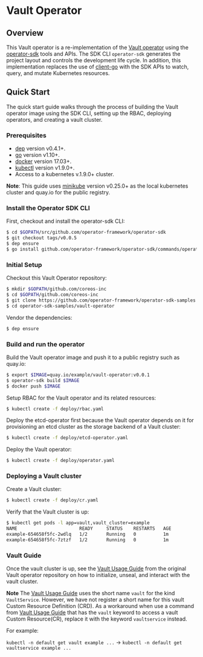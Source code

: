 # Vault Operator

## Overview 

This Vault operator is a re-implementation of the [Vault operator][vault_operator] using the [operator-sdk][operator_sdk] tools and APIs. The SDK CLI `operator-sdk` generates the project layout and controls the development life cycle. In addition, this implementation replaces the use of [client-go][client_go] with the SDK APIs to watch, query, and mutate Kubernetes resources.

## Quick Start

The quick start guide walks through the process of building the Vault operator image using the SDK CLI, setting up the RBAC, deploying operators, and creating a vault cluster.

### Prerequisites

- [dep][dep_tool] version v0.4.1+.
- [go][go_tool] version v1.10+.
- [docker][docker_tool] version 17.03+.
- [kubectl][kubectl_tool] version v1.9.0+.
- Access to a kubernetes v.1.9.0+ cluster.

**Note**: This guide uses [minikube][minikube_tool] version v0.25.0+ as the local kubernetes cluster and quay.io for the public registry.

### Install the Operator SDK CLI

First, checkout and install the operator-sdk CLI:

```sh
$ cd $GOPATH/src/github.com/operator-framework/operator-sdk
$ git checkout tags/v0.0.5
$ dep ensure
$ go install github.com/operator-framework/operator-sdk/commands/operator-sdk
```

### Initial Setup

Checkout this Vault Operator repository:

```sh
$ mkdir $GOPATH/github.com/coreos-inc
$ cd $GOPATH/github.com/coreos-inc
$ git clone https://github.com/operator-framework/operator-sdk-samples.git
$ cd operator-sdk-samples/vault-operator
```

Vendor the dependencies:

```sh
$ dep ensure
```

### Build and run the operator

Build the Vault operator image and push it to a public registry such as quay.io:

```sh
$ export $IMAGE=quay.io/example/vault-operator:v0.0.1
$ operator-sdk build $IMAGE
$ docker push $IMAGE
```

Setup RBAC for the Vault operator and its related resources:

```sh
$ kubectl create -f deploy/rbac.yaml
```

Deploy the etcd-operator first because the Vault operator depends on it for provisioning an etcd cluster as the  storage backend of a Vault cluster:

```sh
$ kubectl create -f deploy/etcd-operator.yaml
```

Deploy the Vault operator:

```sh
$ kubectl create -f deploy/operator.yaml
```
### Deploying a Vault cluster

Create a Vault cluster:

```sh
$ kubectl create -f deploy/cr.yaml
```

Verify that the Vault cluster is up:

```sh
$ kubectl get pods -l app=vault,vault_cluster=example
NAME                       READY     STATUS    RESTARTS   AGE
example-654658f5fc-2wdlq   1/2       Running   0          1m
example-654658f5fc-7ztzf   1/2       Running   0          1m
```

### Vault Guide

Once the vault cluster is up, see the [Vault Usage Guide][guide] from the original Vault operator repository on how to initialize, unseal, and interact with the vault cluster.

**Note** The [Vault Usage Guide][guide] uses the short name `vault` for the kind `VaultService`. However, we have not register a short name for this vault Custom Resource Definition (CRD). As a workaround when use a command from [Vault Usage Guide][guide] that has the `vault` keyword to access a vault Custom Resource(CR), replace it with the keyword `vaultservice` instead.

For example:

`kubectl -n default get vault example ...` -> `kubectl -n default get vaultservice example ...`

[action_api]:https://github.com/operator-framework/operator-sdk/blob/9e376a898dd785f3fe61626a9ac1eabea841c109/pkg/sdk/action/action.go
[query_api]:https://github.com/operator-framework/operator-sdk/blob/9e376a898dd785f3fe61626a9ac1eabea841c109/pkg/sdk/query/query.go
[client_go]:https://github.com/kubernetes/client-go
[vault_operator]:https://github.com/coreos/vault-operator
[operator_sdk]:https://github.com/operator-framework/operator-sdk
[dep_tool]:https://golang.github.io/dep/docs/installation.html
[go_tool]:https://golang.org/dl/
[docker_tool]:https://docs.docker.com/install/
[kubectl_tool]:https://kubernetes.io/docs/tasks/tools/install-kubectl/
[minikube_tool]:https://github.com/kubernetes/minikube#installation
[guide]:https://github.com/coreos/vault-operator/blob/master/doc/user/vault.md 